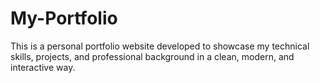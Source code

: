 # My-Portfolio
This is a personal portfolio website developed to showcase my technical skills, projects, and professional background in a clean, modern, and interactive way.
